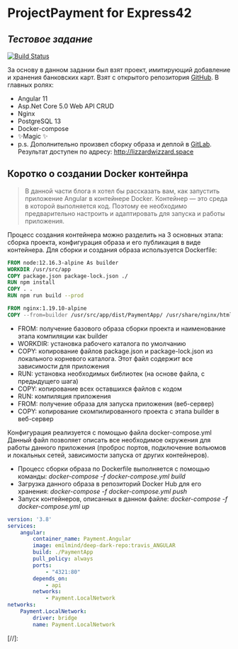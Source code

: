 # ProjectPayment for Express42
## _Тестовое задание_



[![Build Status](https://travis-ci.com/EmilMind/PaymentProject.svg?branch=main)](https://travis-ci.com/github/EmilMind/PaymentProject)

За основу в данном задании был взят проект, имитирующий добавление и хранения банковских карт. Взят с открытого репозитория [GitHub][df1].
В главных ролях:
- Angular 11
- Asp.Net Core 5.0 Web API CRUD
- Nginx
- PostgreSQL 13
- Docker-compose
- ✨Magic ✨
- p.s. Дополнительно произвел сборку образа и деплой в [GitLab][df2]. Результат доступен по адресу: http://lizzardwizzard.space 

## Коротко о создании Docker контейнра

> В данной части блога я хотел бы рассказать вам,
> как запустить приложение Angular в контейнере Docker.
> Контейнер — это среда в которой выполняется код.
> Поэтому ее необходимо предварительно настроить
> и адаптировать для запуска и работы приложения.


Процесс создания контейнера можно разделить на 3 основных этапа: сборка проекта, конфигурация образа и его публикация в виде контейнера.
Для сборки и создания образа используется Dockerfile:

```dockerfile
FROM node:12.16.3-alpine As builder
WORKDIR /usr/src/app
COPY package.json package-lock.json ./
RUN npm install
COPY . .
RUN npm run build --prod

FROM nginx:1.19.10-alpine
COPY --from=builder /usr/src/app/dist/PaymentApp/ /usr/share/nginx/html
```

- FROM: получение базового образа сборки проекта и наименование этапа компиляции как builder
- WORKDIR: установка рабочего каталога по умолчанию
- COPY: копирование файлов package.json и package-lock.json из локального корневого каталога. Этот файл содержит все зависимости для приложения
- RUN: установка необходимых библиотек (на основе файла, с предыдущего шага)
- COPY: копирование всех оставшихся файлов с кодом
- RUN: компиляция приложения
- FROM: получение образа для запуска приложения (веб-сервер)
- COPY: копирование скомпилированного проекта с этапа builder в веб-сервер

Конфигурация реализуется с помощью файла docker-compose.yml 
Данный файл позволяет описать все необходимое окружения для работы данного приложения (проброс портов, подключение вольюмов и локальных сетей, зависимости запуска от других контейнеров).
- Процесс сборки образа по Dockerfile выполняется с помощью команды: _docker-compose -f docker-compose.yml build_
- Загрузка данного образа в репозиторий Docker Hub для его хранения: _docker-compose -f docker-compose.yml push_
- Запуск контейнеров, описанных в данном файле: _docker-compose -f docker-compose.yml up_
 
```docker-compose.yml
version: '3.8'
services:
    angular:
        container_name: Payment.Angular
        image: emilmind/deep-dark-repo:travis_ANGULAR
        build: ./PaymentApp
        pull_policy: always
        ports: 
            - "4321:80"
        depends_on:
            - api
        networks:
            - Payment.LocalNetwork
networks:
    Payment.LocalNetwork:
        driver: bridge
        name: Payment.LocalNetwork
```


[//]: 

   [df1]: <https://github.com/CodAffection/Asp.Net-Core-5.0-Web-API-CRUD-with-Angular-11>
   [df2]: <https://gitlab.com/emilmind/paymentproject>

